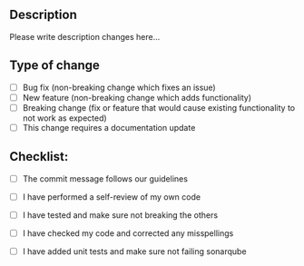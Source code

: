 ## Description

Please write description changes here...

## Type of change

- [ ] Bug fix (non-breaking change which fixes an issue)
- [ ] New feature (non-breaking change which adds functionality)
- [ ] Breaking change (fix or feature that would cause existing functionality to not work as expected)
- [ ] This change requires a documentation update

## Checklist:

- [ ] The commit message follows our guidelines
- [ ] I have performed a self-review of my own code
- [ ] I have tested and make sure not breaking the others
- [ ] I have checked my code and corrected any misspellings
- [ ] I have added unit tests and make sure not failing sonarqube

